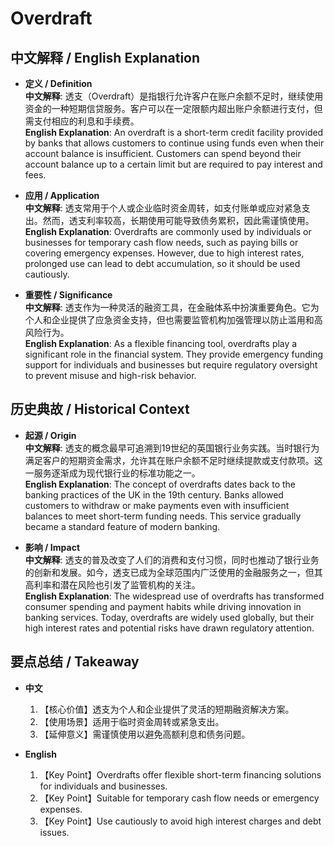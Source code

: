 # Overdraft

## 中文解释 / English Explanation

* **定义 / Definition**  
  **中文解释**: 透支（Overdraft）是指银行允许客户在账户余额不足时，继续使用资金的一种短期信贷服务。客户可以在一定限额内超出账户余额进行支付，但需支付相应的利息和手续费。  
  **English Explanation**: An overdraft is a short-term credit facility provided by banks that allows customers to continue using funds even when their account balance is insufficient. Customers can spend beyond their account balance up to a certain limit but are required to pay interest and fees.

* **应用 / Application**  
  **中文解释**: 透支常用于个人或企业临时资金周转，如支付账单或应对紧急支出。然而，透支利率较高，长期使用可能导致债务累积，因此需谨慎使用。  
  **English Explanation**: Overdrafts are commonly used by individuals or businesses for temporary cash flow needs, such as paying bills or covering emergency expenses. However, due to high interest rates, prolonged use can lead to debt accumulation, so it should be used cautiously.

* **重要性 / Significance**  
  **中文解释**: 透支作为一种灵活的融资工具，在金融体系中扮演重要角色。它为个人和企业提供了应急资金支持，但也需要监管机构加强管理以防止滥用和高风险行为。  
  **English Explanation**: As a flexible financing tool, overdrafts play a significant role in the financial system. They provide emergency funding support for individuals and businesses but require regulatory oversight to prevent misuse and high-risk behavior.

## 历史典故 / Historical Context

* **起源 / Origin**  
  **中文解释**: 透支的概念最早可追溯到19世纪的英国银行业务实践。当时银行为满足客户的短期资金需求，允许其在账户余额不足时继续提款或支付款项。这一服务逐渐成为现代银行业的标准功能之一。  
  **English Explanation**: The concept of overdrafts dates back to the banking practices of the UK in the 19th century. Banks allowed customers to withdraw or make payments even with insufficient balances to meet short-term funding needs. This service gradually became a standard feature of modern banking.

* **影响 / Impact**  
  **中文解释**: 透支的普及改变了人们的消费和支付习惯，同时也推动了银行业务的创新和发展。如今，透支已成为全球范围内广泛使用的金融服务之一，但其高利率和潜在风险也引发了监管机构的关注。  
  **English Explanation**: The widespread use of overdrafts has transformed consumer spending and payment habits while driving innovation in banking services. Today, overdrafts are widely used globally, but their high interest rates and potential risks have drawn regulatory attention.

## 要点总结 / Takeaway

* **中文**  
  1. 【核心价值】透支为个人和企业提供了灵活的短期融资解决方案。
  2. 【使用场景】适用于临时资金周转或紧急支出。
  3. 【延伸意义】需谨慎使用以避免高额利息和债务问题。

* **English**  
  1. 【Key Point】Overdrafts offer flexible short-term financing solutions for individuals and businesses.
  2. 【Key Point】Suitable for temporary cash flow needs or emergency expenses.
  3. 【Key Point】Use cautiously to avoid high interest charges and debt issues.